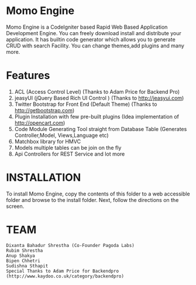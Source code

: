 Momo Engine
==========
Momo Engine is a CodeIgniter based Rapid Web Based Application Development Engine. You can freely download install and distribute your application. It has builtin code generator which allows you to generate CRUD with search Facility. You can change themes,add plugins and many more.  

Features
==========
1) ACL (Access Control Level) (Thanks to Adam Price for Backend Pro)
2) jeasyUI (jQuery Based Rich UI Control ) (Thanks to http://jeasyui.com)
3) Twitter Bootstrap for Front End (Default Theme) (Thanks to http://getbootstrap.com)
4) Plugin Installation with few pre-built plugins (Idea implementation of http://opencart.com)
5) Code Module Generating Tool straight from Database Table (Generates Controller,Model, Views,Language etc)
6) Matchbox library for HMVC 
7) Models multiple tables can be join on the fly
8) Api Controllers for REST Service
and lot more

INSTALLATION
============
To install Momo Engine, copy the contents of this folder to a web accessible folder and browse to the install folder. 
Next, follow the directions on the screen. 

TEAM
===========
    Dixanta Bahadur Shrestha (Co-Founder Pagoda Labs)
    Rubim Shrestha 
    Anup Shakya
    Bipen Chhetri
    Sudishna Sthapit
    Special Thanks to Adam Price for Backendpro (http://www.kaydoo.co.uk/category/backendpro)

